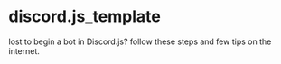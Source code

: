 # discord.js_template
lost to begin a bot in Discord.js? follow these steps and few tips on the internet.
